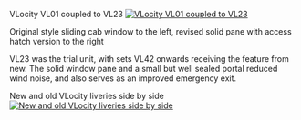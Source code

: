 VLocity VL01 coupled to VL23 
<a href="http://railgallery.wongm.com/vline-bits/F123_5666.jpg.html"><img src="http://railgallery.wongm.com/cache/vline-bits/F123_5666_595.jpg?cached=1517998881" alt="VLocity VL01 coupled to VL23 " /></a>

Original style sliding cab window to the left, revised solid pane with access hatch version to the right


VL23 was the trial unit, with sets VL42 onwards receiving the feature from new. The solid window pane and a small but well sealed portal reduced wind noise, and also serves as an improved emergency exit.

New and old VLocity liveries side by side
<a href="http://railgallery.wongm.com/vline-bits/E105_8818.jpg.html"><img src="http://railgallery.wongm.com/cache/vline-bits/E105_8818_595.jpg?cached=1404745662" alt="New and old VLocity liveries side by side" /></a>